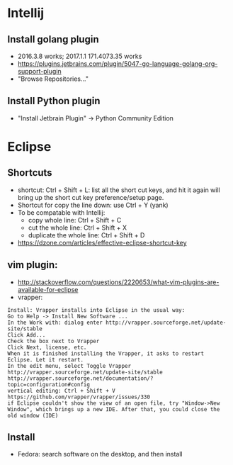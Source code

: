 # Intellij

## Install golang plugin
* 2016.3.8 works; 2017.1.1 171.4073.35 works
* https://plugins.jetbrains.com/plugin/5047-go-language-golang-org-support-plugin
* "Browse Repositories..."

## Install Python plugin
* "Install Jetbrain Plugin" -> Python Community Edition

# Eclipse
## Shortcuts
* shortcut: Ctrl + Shift + L: list all the short cut keys, and hit it again will bring up the short cut key preference/setup page.
* Shortcut for copy the line down: use Ctrl + Y (yank)
* To be compatable with Intellij: 
  * copy whole line: Ctrl + Shift + C
  * cut the whole line: Ctrl + Shift + X
  * duplicate the whole line: Ctrl + Shift + D
* https://dzone.com/articles/effective-eclipse-shortcut-key
## vim plugin: 
* http://stackoverflow.com/questions/2220653/what-vim-plugins-are-available-for-eclipse
* vrapper:
```
Install: Vrapper installs into Eclipse in the usual way:
Go to Help -> Install New Software ...
In the Work with: dialog enter http://vrapper.sourceforge.net/update-site/stable
Click Add...
Check the box next to Vrapper
Click Next, license, etc.
When it is finished installing the Vrapper, it asks to restart Eclipse. Let it restart.
In the edit menu, select Toggle Vrapper
http://vrapper.sourceforge.net/update-site/stable
http://vrapper.sourceforge.net/documentation/?topic=configuration#config
vertical editing: Ctrl + Shift + V
https://github.com/vrapper/vrapper/issues/330
if Eclipse couldn't show the view of an open file, try "Window->New Window", which brings up a new IDE. After that, you could close the old window (IDE)
```
## Install
* Fedora: search software on the desktop, and then install
